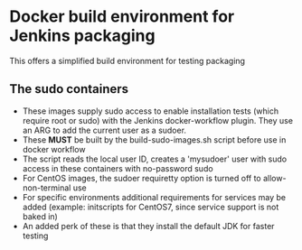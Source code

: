 # Docker build environment for Jenkins packaging

This offers a simplified build environment for testing packaging

## The sudo containers ##
* These images supply sudo access to enable installation tests (which require root or sudo) with the Jenkins docker-workflow plugin.  They use an ARG to add the current user as a sudoer.
* These **MUST** be built by the build-sudo-images.sh script before use in docker workflow
* The script reads the local user ID, creates a 'mysudoer' user with sudo access in these containers with no-password sudo
* For CentOS images, the sudoer requiretty option is turned off to allow-non-terminal use
* For specific environments additional requirements for services may be added (example: initscripts for CentOS7, since service support is not baked in)
* An added perk of these is that they install the default JDK for faster testing
